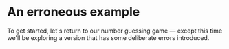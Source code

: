 # An erroneous example

To get started, let's return to our number guessing game — except this time we'll be exploring a version that has some deliberate errors introduced.
